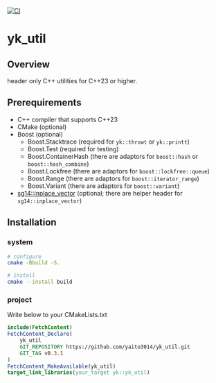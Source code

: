 [![CI](https://github.com/yaito3014/yk_util/actions/workflows/run_test.yml/badge.svg?branch=main)](https://github.com/yaito3014/yk_util/actions/workflows/run_test.yml)

# yk_util

## Overview
header only C++ utilities for C++23 or higher.

## Prerequirements
- C++ compiler that supports C++23
- CMake (optional)
- Boost (optional)
  - Boost.Stacktrace (required for `yk::throwt` or `yk::printt`)
  - Boost.Test (required for testing)
  - Boost.ContainerHash (there are adaptors for `boost::hash` or `boost::hash_combine`)
  - Boost.Lockfree (there are adaptors for `boost::lockfree::queue`)
  - Boost.Range (there are adaptors for `boost::iterator_range`)
  - Boost.Variant (there are adaptors for `boost::variant`)
- [sg14::inplace_vector](https://github.com/Quuxplusone/SG14) (optional; there are helper header for `sg14::inplace_vector`)

## Installation

### system

```sh
# configure
cmake -Bbuild -S.

# install
cmake --install build
```

### project

Write below to your CMakeLists.txt
```cmake
include(FetchContent)
FetchContent_Declare(
    yk_util
    GIT_REPOSITORY https://github.com/yaito3014/yk_util.git
    GIT_TAG v0.3.1
)
FetchContent_MakeAvailable(yk_util)
target_link_libraries(your_target yk::yk_util)
```
